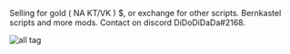
Selling for gold ( NA KT/VK ) $, or exchange for other scripts. Bernkastel scripts and more mods. 
Contact on discord DiDoDiDaDa#2168.




![all tag](https://github.com/DiDoDiDaDa/Scripts/blob/master/scr.png?raw=true)
